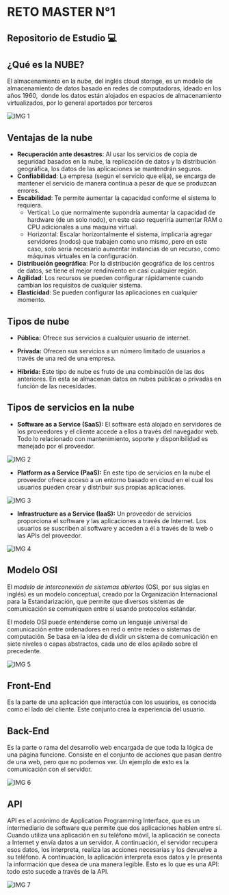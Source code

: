 # RETO MASTER N°1

## Repositorio de Estudio 💻

## **¿Qué es la NUBE?**

El almacenamiento en la nube, del inglés cloud storage, es un modelo de almacenamiento de datos basado en redes de computadoras, ideado en los años 1960, ​ donde los datos están alojados en espacios de almacenamiento virtualizados, por lo general aportados por terceros

![IMG 1](https://www.pcworld.es/cmsdata/slideshow/3673539/almacenamiento_nube_thumb800.jpg)
## Ventajas de la nube ##
* __Recuperación ante desastres__: Al usar los servicios de copia de seguridad basados en la nube, la replicación de datos y la distribución geográfica, los datos de las aplicaciones se mantendrán seguros.
* __Confiabilidad__: La empresa (según el servicio que elija), se encarga de mantener el servicio de manera continua a pesar de que se produzcan errores.
* __Escabilidad__: Te permite aumentar la capacidad conforme el sistema lo requiera.
	* Vertical: Lo que normalmente supondría aumentar la capacidad de hardware (de un solo nodo), en este caso requeriría aumentar RAM o CPU adicionales a una maquina virtual.
	* Horizontal: Escalar horizontalmente el sistema, implicaría agregar servidores (nodos) que trabajen como uno mismo, pero en este caso, solo sería necesario aumentar instancias de un recurso, como máquinas virtuales en la configuración.
* __Distribución geográfica__: Por la distribución geográfica de los centros de datos, se tiene el mejor rendimiento en casi cualquier región.
* __Agilidad__: Los recursos se pueden configurar rápidamente cuando cambian los requisitos de cualquier sistema.
* __Elasticidad__: Se pueden configurar las aplicaciones en cualquier momento.

## **Tipos de nube**

 - **Pública:**
 Ofrece sus servicios a cualquier usuario de internet.

 - **Privada:**
 Ofrecen sus servicios a un número limitado de usuarios a través de una red de una empresa.
 - **Híbrida:** 
 Este tipo de nube es fruto de una combinación de las dos anteriores. En esta se almacenan datos en nubes públicas o privadas en función de las necesidades.



## **Tipos de servicios en la nube**

- **Software as a Service (SaaS):**
El software está alojado en servidores de los proveedores y el cliente accede a ellos a través del navegador web. Todo lo relacionado con mantenimiento, soporte y disponibilidad es manejado por el proveedor.

![IMG 2](https://www.protranslate.net/blog/wp-content/uploads/2019/11/saas3.jpg)

- **Platform as a Service (PaaS):**
En este tipo de servicios en la nube el proveedor ofrece acceso a un entorno basado en cloud en el cual los usuarios pueden crear y distribuir sus propias aplicaciones.

![IMG 3](https://bestarion.com/wp-content/uploads/2020/10/Platform-as-a-Service.png)

- **Infrastructure as a Service (IaaS):**
Un proveedor de servicios proporciona el software y las aplicaciones a través de Internet. Los usuarios se suscriben al software y acceden a él a través de la web o las APIs del proveedor.

![IMG 4](https://geekflare.com/wp-content/uploads/2020/04/iaas-geekflare.png)

## **Modelo OSI**

El *modelo de interconexión de sistemas abiertos* (OSI, por sus siglas en inglés) es un modelo conceptual, creado por la Organización Internacional para la Estandarización, que permite que diversos sistemas de comunicación se comuniquen entre sí usando protocolos estándar.

El modelo OSI puede entenderse como un lenguaje universal de comunicación entre ordenadores en red o entre redes o sistemas de computación. Se basa en la idea de dividir un sistema de comunicación en siete niveles o capas abstractos, cada uno de ellos apilado sobre el precedente.

![IMG 5](https://cdn.tool.dute.me/assets/images/blog/2021/01/05/OSI-Model-Diagram.png)

## **Front-End**

Es la parte de una aplicación que interactúa con los usuarios, es conocida como el lado del cliente. Este conjunto crea la experiencia del usuario.

## **Back-End**

Es la parte o rama del desarrollo web encargada de que toda la lógica de una página funcione. Consiste en el conjunto de acciones que pasan dentro de una web, pero que no podemos ver. Un ejemplo de esto es la comunicación con el servidor.

![IMG 6](https://edteam-media.s3.amazonaws.com/blogs/original/7ef9be53-4334-48de-a6d6-143c692884ea.jpg)

## **API**

API es el acrónimo de Application Programming Interface, que es un intermediario de software que permite que dos aplicaciones hablen entre sí. Cuando utiliza una aplicación en su teléfono móvil, la aplicación se conecta a Internet y envía datos a un servidor. A continuación, el servidor recupera esos datos, los interpreta, realiza las acciones necesarias y los devuelve a su teléfono. A continuación, la aplicación interpreta esos datos y le presenta la información que desea de una manera legible. Esto es lo que es una API: todo esto sucede a través de la API.

![IMG 7](https://www.academiaweb.ca/wp-content/uploads/2020/07/api-visual.png)
